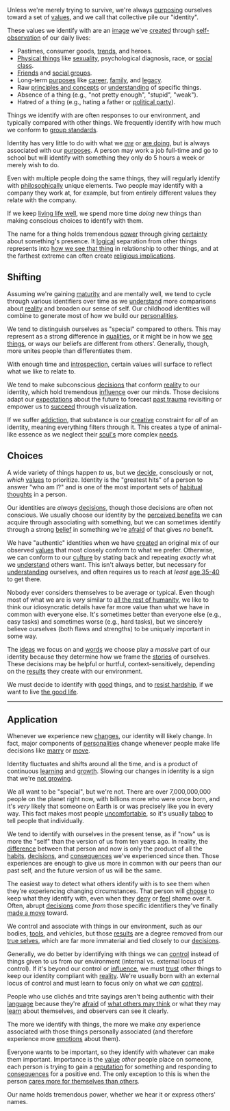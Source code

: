 
Unless we're merely trying to survive, we're always [purposing](purpose.md) ourselves toward a set of [values](values.md), and we call that collective pile our "identity".

These values we identify with are an [image](image.md) we've [created](creations.md) through [self-observation](awareness.md) of our daily lives:

- Pastimes, consumer goods, [trends](trends.md), and heroes.
- [Physical things](reality.md) like [sexuality](gender.md), psychological diagnosis, race, or [social class](classes.md).
- [Friends](people-friends.md) and [social groups](groups-member.md).
- Long-term [purposes](purpose.md) like [career](jobs-1_why.md), [family](people-family.md), and [legacy](legacy.md).
- Raw [principles and concepts](values.md) or [understanding](understanding.md) of specific things.
- Absence of a thing (e.g., "not pretty enough", "stupid", "weak").
- Hatred of a thing (e.g., hating a father or [political party](politics-conservativeliberal.md)).

Things we identify with are often responses to our environment, and typically compared with other things. We frequently identify with how much we conform to [group standards](rules.md).

Identity has very little to do with what we *[are](humanity.md)* or [are doing](results.md), but is always associated with our [purposes](purpose.md). A person may work a job full-time and go to school but will identify with something they only do 5 hours a week or merely wish to do.

Even with multiple people doing the same things, they will regularly identify with [philosophically](philosophy.md) unique elements. Two people may identify with a company they work at, for example, but from entirely different values they relate with the company.

If we keep [living life well](goodlife.md), we spend more time *doing* new things than making conscious choices to identify with them.

The name for a thing holds tremendous [power](power.md) through giving [certainty](understanding-certainty.md) about something's presence. It [logical](logic.md) separation from other things represents into [how we see that thing](image.md) in relationship to other things, and at the farthest extreme can often create [religious implications](religion.md).

## Shifting

Assuming we're gaining [maturity](maturity.md) and are mentally well, we tend to cycle through various identifiers over time as we [understand](understanding.md) more comparisons about [reality](reality.md) and broaden our sense of self. Our childhood identities will combine to generate most of how we build our [personalities](personality.md).

We tend to distinguish ourselves as "special" compared to others. This may represent as a strong difference in [qualities](values.md), or it might be in how we [see things](image.md), or ways our beliefs are different from others'. Generally, though, more unites people than differentiates them.

With enough time and [introspection](awareness.md), certain values will surface to reflect what we like to relate to.

We tend to make subconscious [decisions](decisions.md) that conform [reality](reality.md) to our identity, which hold tremendous [influence](influence.md) over our minds. Those decisions adapt our [expectations](imagination.md) about the future to forecast [past trauma](hardship-ptsd.md) revisiting or empower us to [succeed](success-1_why.md) through visualization.

If we suffer [addiction](addiction.md), that substance is our [creative](mind-creativity.md) constraint for *all* of an identity, meaning everything filters through it. This creates a type of animal-like essence as we neglect their [soul's](humanity.md) more complex [needs](meaning-checklist.md).

## Choices

A wide variety of things happen *to* us, but we [decide](decisions.md), consciously or not, *which* [values](values.md) to prioritize. Identity is the "greatest hits" of a person to answer "who am I?" and is one of the most important sets of [habitual thoughts](habits.md) in a person.

Our identities are *always* [decisions](decisions.md), though those decisions are often not conscious. We usually choose our identity by the [perceived benefits](purpose.md) we can acquire through associating with something, but we can sometimes identify through a strong [belief](understanding-certainty.md) in something we're [afraid](mind-feelings-fear.md) of that gives *no* benefit.

We have "authentic" identities when we have [created](mind-creativity.md) an original mix of our observed [values](values.md) that most closely conform to what we prefer. Otherwise, we can conform to our [culture](people-culture.md) by stating back and repeating *exactly* what we [understand](understanding.md) others want. This isn't always better, but necessary for [understanding](understanding.md) ourselves, and often requires us to reach at *least* [age 35-40](maturity.md) to get there.

Nobody ever considers themselves to be average or typical. Even though most of what we are is *very* similar to [all the rest of humanity](humanity-universals.md), we like to think our idiosyncratic details have far more value than what we have in common with everyone else. It's sometimes better than everyone else (e.g., easy tasks) and sometimes worse (e.g., hard tasks), but we sincerely believe ourselves (both flaws and strengths) to be uniquely important in some way.

The [ideas](values.md) we focus on and [words](language.md) we choose play a *massive* part of our identity because they determine how we frame the [stories](stories.md) of ourselves. These decisions may be helpful or hurtful, context-sensitively, depending on the [results](results.md) they create with our environment.

We must decide to identify with [good](morality.md) things, and to [resist hardship](hardship.md), if we want to live [the good life](goodlife.md).

* * * * *

## Application

Whenever we experience new [changes](people-changes.md), our identity will likely change. In fact, major components of [personalities](personality.md) change whenever people make life decisions like [marry](relationships-3_marriage.md) or [move](home-moving.md).

Identity fluctuates and shifts around all the time, and is a product of continuous [learning](understanding.md) and [growth](people-changes.md). Slowing our changes in identity is a sign that we're [not growing](meaning.md).

We all want to be "special", but we're not. There are over 7,000,000,000 people on the planet right now, with billions more who were once born, and it's *very* likely that someone on Earth is or was precisely like you in every way. This fact makes most people [uncomfortable](mind-feelings.md), so it's usually [taboo](morality-taboo.md) to tell people that individually.

We tend to identify with ourselves in the present tense, as if "now" us is more the "self" than the version of us from ten years ago. In reality, the [difference](people-changes.md) between that person and now is only the product of all the [habits](habits.md), [decisions](decisions.md), and [consequences](results.md) we've experienced since then. Those experiences are enough to give us more in common with our peers than our past self, and the future version of us will be the same.

The easiest way to detect what others identify with is to see them when they're experiencing changing circumstances. That person will [choose](decisions.md) to keep what they identify with, even when they [deny](image-distortion.md) or [feel](mind-feelings.md) shame over it. Often, abrupt [decisions](decisions.md) come *from* those specific identifiers they've finally [made a move](results.md) toward.

We control and associate with things in our environment, such as our bodies, [tools](technology.md), and vehicles, but those [results](results.md) are a degree removed from our [true selves](humanity.md), which are far more immaterial and tied closely to our [decisions](decisions.md).

Generally, we do better by identifying with things we can [control](results.md) instead of things given to us from our environment (internal vs. external locus of control). If it's beyond our control or [influence](influence.md), we must [trust](understanding-certainty.md) other things to keep our identity compliant with [reality](reality.md). We're usually born with an external locus of control and must learn to focus only on what we *can* [control](results.md).

People who use clichés and trite sayings aren't being authentic with their [language](language.md) because they're [afraid](mind-feelings-fear.md) of [what others may think](morality-taboo.md) or what they may [learn](understanding.md) about themselves, and observers can see it clearly.

The more we identify with things, the more we make *any* experience associated with those things personally associated (and therefore experience more [emotions](mind-feelings.md) about them).

Everyone wants to be important, so they identify with whatever can make them important. Importance is the [value](purpose.md) *other* people place on someone, each person is trying to gain a [reputation](image.md) for something and responding to [consequences](results.md) for a positive end. The only exception to this is when the person [cares more for themselves than others](morality-evil.md).

Our name holds tremendous power, whether we hear it or express others' names.
